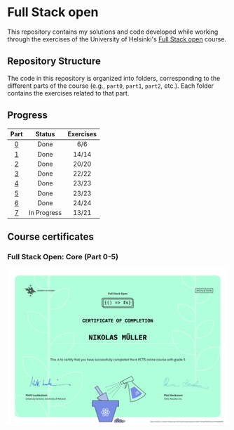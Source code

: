 # Full Stack open

This repository contains my solutions and code developed while working through the exercises of the University of Helsinki's [Full Stack open](https://fullstackopen.com/en/) course.

## Repository Structure

The code in this repository is organized into folders, corresponding to the different parts of the course (e.g., `part0`, `part1`, `part2`, etc.). Each folder contains the exercises related to that part.

## Progress

|     Part      |   Status    | Exercises |
| :-----------: | :---------: | :-------: |
| [0](./part0/) |    Done     |    6/6    |
| [1](./part1/) |    Done     |   14/14   |
| [2](./part2/) |    Done     |   20/20   |
| [3](./part3/) |    Done     |   22/22   |
| [4](./part4/) |    Done     |   23/23   |
| [5](./part5/) |    Done     |   23/23   |
| [6](./part6/) |    Done     |   24/24   |
| [7](./part7/) | In Progress |   13/21   |

## Course certificates

### Full Stack Open: Core (Part 0-5)

![Full Stack Open core Certificate](./img/certificate-fullstack.png)
